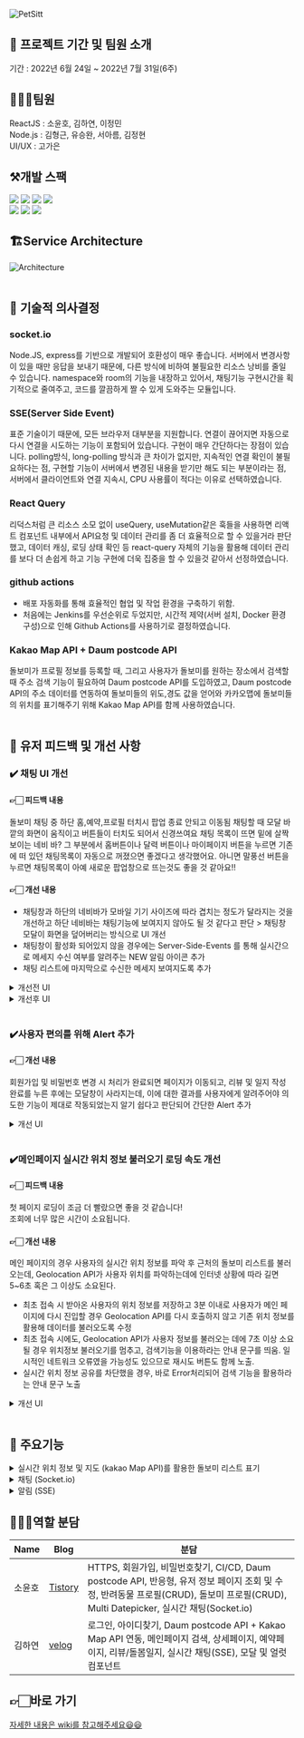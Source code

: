 ![PetSitt](https://user-images.githubusercontent.com/30254570/181733324-25c5ba55-b010-49d3-9627-65df39ac523f.png)

## 📌 프로젝트 기간 및 팀원 소개
기간 : 2022년 6월 24일 ~ 2022년 7월 31일(6주)

## 👨‍👧‍👧팀원
ReactJS : 소윤호, 김하연, 이정민\
Node.js : 김형근, 유승완, 서아름, 김정현\
UI/UX : 고가은

## ⚒️개발 스팩
![](https://img.shields.io/badge/HTML5-E34F26?style=for-the-badge&logo=HTML5&logoColor=white)
![](https://img.shields.io/badge/styledComponents-db7093?style=for-the-badge&logo=styled-components&logoColor=white)
![](https://img.shields.io/badge/REACT-0A395B?style=for-the-badge&logo=REACT&logoColor=white)
![](https://img.shields.io/badge/Javascript-F7DF1E?style=for-the-badge&logo=JavaScript&logoColor=black)\
![](https://img.shields.io/badge/AXIOS-671ddf?style=for-the-badge&logo=AXIOS&logoColor=black)
![](https://img.shields.io/badge/reactquery-ff4154?style=for-the-badge&logo=reactquery&logoColor=black)
![](https://img.shields.io/badge/Socket.io-000000?style=for-the-badge&logo=Socket.io&logoColor=white)

## 🏗Service Architecture
![Architecture](https://user-images.githubusercontent.com/30254570/182975305-d5c93633-af7c-48a4-9a38-f170f5afb4ef.png)
<br/>
<br/>
## 🙉 기술적 의사결정
### socket.io
Node.JS, express를 기반으로 개발되어 호환성이 매우 좋습니다. 서버에서 변경사항이 있을 때만 응답을 보내기 때문에, 다른 방식에 비하여 불필요한 리소스 낭비를 줄일 수 있습니다. namespace와 room의 기능을 내장하고 있어서, 채팅기능 구현시간을 획기적으로 줄여주고, 코드를 깔끔하게 짤 수 있게 도와주는 모듈입니다.
### SSE(Server Side Event)
표준 기술이기 때문에, 모든 브라우저 대부분을 지원합니다. 연결이 끊어지면 자동으로 다시 연결을 시도하는 기능이 포함되어 있습니다. 구현이 매우 간단하다는 장점이 있습니다.
polling방식, long-polling 방식과 큰 차이가 없지만, 지속적인 연결 확인이 불필요하다는 점, 구현할 기능이 서버에서 변경된 내용을 받기만 해도 되는 부분이라는 점,
서버에서 클라이언트와 연결 지속시, CPU 사용률이 적다는 이유로 선택하였습니다.
### React Query
리덕스처럼 큰 리소스 소모 없이 useQuery, useMutation같은 훅들을 사용하면 리액트 컴포넌트 내부에서 API요청 및 데이터 관리를 좀 더 효율적으로 할 수 있을거라 판단했고, 데이터 캐싱, 로딩 상태 확인 등 react-query 자체의 기능을 활용해 데이터 관리를 보다 더 손쉽게 하고 기능 구현에 더욱 집중을 할 수 있을것 같아서 선정하였습니다.
### github actions
- 배포 자동화를 통해 효율적인 협업 및 작업 환경을 구축하기 위함.
- 처음에는 Jenkins를 우선순위로 두었지만, 시간적 제약(서버 설치, Docker 환경 구성)으로 인해 Github Actions를 사용하기로 결정하였습니다.
### Kakao Map API + Daum postcode API
돌보미가 프로필 정보를 등록할 때, 그리고 사용자가 돌보미를 원하는 장소에서 검색할 때 주소 검색 기능이 필요하여 Daum postcode API를 도입하였고, Daum postcode API의 주소 데이터를 연동하여 돌보미들의 위도,경도 값을 얻어와 카카오맵에 돌보미들의 위치를 표기해주기 위해 Kakao Map API를 함께 사용하였습니다.
<br/>
<br/>

## 🔧 유저 피드백 및 개선 사항
### ✔️ 채팅 UI 개선
#### 👉🏻 피드백 내용
돌보미 채팅 중 하단 홈,예약,프로필 터치시 팝업 종료 안되고 이동됨
채팅할 때 모달 바깥의 화면이 움직이고 버튼들이 터치도 되어서 신경쓰여요
채팅 목록이 뜨면 밑에 살짝 보이는 네비 바? 그 부분에서 홈버튼이나 달력 버튼이나 마이페이지 버튼을 누르면 기존에 떠 있던 채팅목록이 자동으로 꺼졌으면 좋겠다고 생각했어요. 아니면 말풍선 버튼을 누르면 채팅목록이 아예 새로운 팝업창으로 뜨는것도 좋을 것 같아요!!
#### 👉🏻 개선 내용
- 채팅창과 하단의 네비바가 모바일 기기 사이즈에 따라 겹치는 정도가 달라지는 것을 개선하고 하단 네비바는 채팅기능에 보여지지 않아도 될 것 같다고 판단 > 채팅창 모달이 화면을 덮어버리는 방식으로 UI 개선
- 채팅창이 활성화 되어있지 않을 경우에는 Server-Side-Events 를 통해 실시간으로 메세지 수신 여부를 알려주는 NEW 알림 아이콘 추가
- 채팅 리스트에 마지막으로 수신한 메세지 보여지도록 추가
<details>
<summary>개선전 UI</summary>
<div markdown="1">
  <img width="700" src="https://user-images.githubusercontent.com/30254570/183656413-b97fe6f9-bf0a-4100-99c0-b18c65b4adbe.png"/>
</div>
</details>
<details>
<summary>개선후 UI</summary>
<div markdown="1">
  <img width="700" src="https://user-images.githubusercontent.com/30254570/183656480-d36c3507-c193-422b-bb20-bbc4d7b57335.png"/>
  <img width="700" src="https://user-images.githubusercontent.com/30254570/183783713-398bc02d-d96a-49d6-92a4-144ba6b4649f.png"/>
</div>
</details>
<br/>

### ✔️사용자 편의를 위해 Alert 추가
#### 👉🏻 개선 내용
회원가입 및 비밀번호 변경 시 처리가 완료되면 페이지가 이동되고, 리뷰 및 일지 작성 완료를 누른 후에는 모달창이 사라지는데, 이에 대한 결과를 사용자에게 알려주어야 의도한 기능이 제대로 작동되었는지 알기 쉽다고 판단되어 간단한 Alert 추가
<details>
<summary>개선 UI</summary>
<div markdown="1">
  <img width="700" src="https://user-images.githubusercontent.com/30254570/183785253-67c274ab-5638-4682-b3e1-2f9af41ff1e5.png"/>
</div>
</details>
<br/>

### ✔️메인페이지 실시간 위치 정보 불러오기 로딩 속도 개선
#### 👉🏻 피드백 내용
첫 페이지 로딩이 조금 더 빨랐으면 좋을 것 같습니다!\
조회에 너무 많은 시간이 소요됩니다.

#### 👉🏻 개선 내용
메인 페이지의 경우 사용자의 실시간 위치 정보를 파악 후 근처의 돌보미 리스트를 불러오는데, Geolocation API가 사용자 위치를 파악하는데에 인터넷 상황에 따라 길면 5~6초 혹은 그 이상도 소요된다.
- 최초 접속 시 받아온 사용자의 위치 정보를 저장하고 3분 이내로 사용자가 메인 페이지에 다시 진입할 경우 Geolocation API를 다시 호출하지 않고 기존 위치 정보를 활용해 데이터를 불러오도록 수정
- 최초 접속 시에도, Geolocation API가 사용자 정보를 불러오는 데에 7초 이상 소요될 경우 위치정보 불러오기를 멈추고, 검색기능을 이용하라는 안내 문구를 띄움. 일시적인 네트워크 오류였을 가능성도 있으므로 재시도 버튼도 함께 노출.
- 실시간 위치 정보 공유를 차단했을 경우, 바로 Error처리되어 검색 기능을 활용하라는 안내 문구 노출
<details>
<summary>개선 UI</summary>
<div markdown="1">
  <img width="700" src="https://user-images.githubusercontent.com/30254570/183785710-d65c938b-3b89-4b16-8359-7be1d342e0c5.png"/>
</div>
</details>
<br/>

## 🔎 주요기능
<details>
<summary>실시간 위치 정보 및 지도 (kakao Map API)를 활용한 돌보미 리스트 표기</summary>
<div markdown="1">
  <ul>
    <li>펫싯에 접속한 사용자의 실시간 위치 정보를 얻어와 근처의 돌보미 리스트를 보여줌</li>
    <li>혹은 사용자가 검색한 주소 기준으로 가까운 곳에 위치한 돌보미 리스트 확인 가능</li>
    <li>카카오 맵에서 돌보미 마커 선택 시, 해당 돌보미의 이름과 평점을 간단히 보여주고 돌보미 정보 카드를 클릭할 경우 해당 돌보미의 상세 페이지로 이동</li>
  </ul>
  <img width="700" src="https://user-images.githubusercontent.com/30254570/182987583-cf548b46-01ee-4c6f-bb39-6b42afb10a17.png"/>
</div>
</details>

<details>
<summary>채팅 (Socket.io)</summary>
<div markdown="1">
  <ul>
    <li>각 시터에 해당된 채팅방 생성</li>
    <li>채팅창 상단에 위치 시, 새로운 채팅메세지를 스크롤다운 없이 확인가능</li>
  </ul>
  <img width="700" src="https://user-images.githubusercontent.com/47635373/182986632-01005204-13c9-4d08-9a47-c5fb893bd445.png"/>
</div>
</details>
<details>
<summary>알림 (SSE)</summary>
<div markdown="1">
  <ul>
    <li>채팅방에 접속해있지 않거나, 새로 사이트에 로그인 했을 경우 새로운 알림 아이콘 표시</li>
    <li>로그인 중 새로운 메시지를 전송받았을 경우</li>
    <li>펫싯 사이트에 접속해있지 않다가 다시 로그인 했을 때 새로운 메세지가 있는 경우</li>
  </ul>
  <img width="700" src="https://user-images.githubusercontent.com/30254570/183269953-0fbce393-5255-46a1-86e3-3591ca9fc38d.png"/>
</div>
</details>

## 🧑🏻‍💻역할 분담
| Name | Blog | 분담 |
|------------|------------|------------|
|소윤호|[Tistory](https://triplexlab.tistory.com/)|HTTPS, 회원가입, 비밀번호찾기, CI/CD, Daum postcode API, 반응형, 유저 정보 페이지 조회 및 수정, 반려동물 프로필(CRUD), 돌보미 프로필(CRUD), Multi Datepicker, 실시간 채팅(Socket.io)|
|김하연|[velog](https://velog.io/@hayeooooon/)|로그인, 아이디찾기, Daum postcode API + Kakao Map API 연동, 메인페이지 검색, 상세페이지, 예약페이지, 리뷰/돌봄일지, 실시간 채팅(SSE), 모달 및 얼럿 컴포넌트|

## 👉🏻바로 가기
[자세한 내용은 wiki를 참고해주세요😃😃](https://github.com/PetSitt/petsitt_frontend/wiki)
